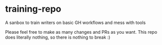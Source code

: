 # training-repo
A sanbox to train writers on basic GH workflows and mess with tools

Please feel free to make as many changes and PRs as you want. This repo does literally nothing, so there is nothing to break :)